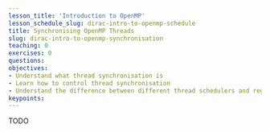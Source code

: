 ```yaml
---
lesson_title: 'Introduction to OpenMP'
lesson_schedule_slug: dirac-intro-to-openmp-schedule
title: Synchronising OpenMP Threads
slug: dirac-intro-to-openmp-synchronisation
teaching: 0
exercises: 0
questions:
objectives:
- Understand what thread synchronisation is
- Learn how to control thread synchronisation
- Understand the difference between different thread schedulers and regions
keypoints:
---
```


TODO
